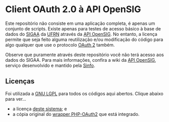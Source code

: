 # Client OAuth 2.0 à API OpenSIG
<p>
Este repositório não consiste em uma aplicação completa, é apenas um conjunto de scripts. Existe apenas para testes de acesso básico à base de dados do <a href="https://sigaa.ufrn.br/">SIGAA<a/> da <a href="http://sistemas.ufrn.br/portal/PT/">UFRN<a/> através da <a href="https://www.info.ufrn.br/wikisistemas/doku.php?id=desenvolvimento:especificacoes:api_servicos">API OpenSIG</a>. No entanto, a licença permite que seja feito alguma reutilização e/ou modificação do código para algo qualquer que use o protocolo <a href="http://oauth.net/2/">OAuth 2</a> também.
</p>

<p>
Observe que puramente através deste repositório você não terá acesso aos dados do SIGAA. Para mais informações, confira a wiki da <a href="https://www.info.ufrn.br/wikisistemas/doku.php?id=desenvolvimento:especificacoes:api_servicos">API OpenSIG</a>, serviço desenvolvido e mantido pela <a href="https://info.ufrn.br/html/">Sinfo</a>.
</p>

<h2>Licenças</h2>
<p>Foi utilizada a <a href="https://opensource.org/licenses/MIT">GNU LGPL</a> para todos os códigos aqui abertos. Clique abaixo para ver...<br/>
<ul>
<li>a licença <a href="LICENSE">deste sistema</a>; e</li>
<li>a cópia original do <a href="https://github.com/adoy/PHP-OAuth2">wrapper PHP-OAuth2</a> que está integrado.</li>
</ul>
</p>
